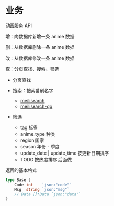 # 业务

动画服务 API

增：向数据库新增一条 anime 数据

删：从数据库删除一条 anime 数据

改：从数据库修改一条 anime 数据

查：分页查找、搜索、筛选

- 分页查找
- 搜索：搜索番剧名字
  - [meilisearch](https://www.meilisearch.com/)
  - [meilisearch-go](https://github.com/meilisearch/meilisearch-go?tab=readme-ov-file#-documentation)

- 筛选
  - tag 标签
  - anime_type 种类
  - region 国家
  - season 年份 - 季度
  - update_date | update_time 按更新日期排序
  - TODO 按热度排序 后面做

返回的基本格式

```go
type Base {
    Code int    `json:"code"`
    Msg  string `json:"msg"`
    // Data []*Data `json:"data"`
}
```
